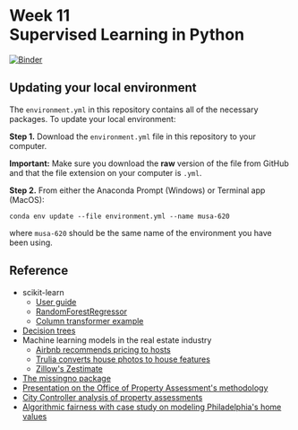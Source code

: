 # Week 11<br>Supervised Learning in Python

[![Binder](https://mybinder.org/badge_logo.svg)](https://mybinder.org/v2/gh/MUSA-620-Fall-2019/week-11/master?filepath=lecture-11.ipynb)

## Updating your local environment

The `environment.yml` in this repository
contains all of the necessary packages. To update your local environment:

**Step 1.** Download the `environment.yml` file in this repository to your computer.

**Important:** Make sure you download the **raw** version of the file from GitHub and that the file extension on your computer is `.yml`.

**Step 2.** From either the Anaconda Prompt (Windows) or Terminal app (MacOS):

```
conda env update --file environment.yml --name musa-620
```

where `musa-620` should be the same name of the environment you have been using.

## Reference

- scikit-learn
  - [User guide](https://scikit-learn.org/stable/user_guide.html)
  - [RandomForestRegressor](https://scikit-learn.org/stable/modules/generated/sklearn.ensemble.RandomForestRegressor.html)
  - [Column transformer example](https://scikit-learn.org/stable/auto_examples/compose/plot_column_transformer_mixed_types.html)
- [Decision trees](https://towardsdatascience.com/https-medium-com-lorrli-classification-and-regression-analysis-with-decision-trees-c43cdbc58054)
- Machine learning models in the real estate industry
  - [Airbnb recommends pricing to hosts](https://spectrum.ieee.org/computing/software/the-secret-of-airbnbs-pricing-algorithm)
  - [Trulia converts house photos to house features](https://www.trulia.com/blog/tech/image-recognition/)
  - [Zillow's Zestimate](https://www.zillow.com/research/zestimate-forecast-methodology/)
- [The missingno package](https://github.com/ResidentMario/missingno)
- [Presentation on the Office of Property Assessment's methodology](https://www.phila.gov/OPA/Documents/Property%20Assessment%20Methodology.pdf)
- [City Controller analysis of property assessments](https://controller.phila.gov/philadelphia-audits/property-assessment-review/)
- [Algorithmic fairness with case study on modeling Philadelphia's home values](https://urbanspatial.github.io/AlgorithmicFairness_ACodebasedPrimerForPublicSectorDataScientists)
